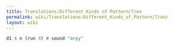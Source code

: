 ```yaml
---
title: Translations:Different Kinds of Pattern/7/en
permalink: wiki/Translations:Different_Kinds_of_Pattern/7/en/
layout: wiki
---
```


``` Haskell
d1 $ n (run 4) # sound "arpy"
```
